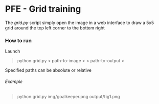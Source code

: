# PFE - Grid training

The *grid.py* script simply open the image in a web interface to draw a 5x5 grid around the top left corner to the bottom right

### How to run
Launch
>  python grid.py < path-to-image > < path-to-output >

Specified paths can be absolute or relative

###### Example

> python grid.py img/goalkeeper.png output/fig1.png
